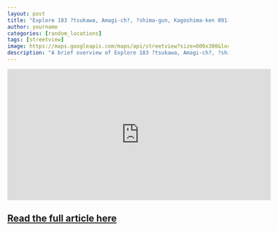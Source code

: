 ```yaml
---
layout: post
title: "Explore 183 ?tsukawa, Amagi-ch?, ?shima-gun, Kagoshima-ken 891-7622, Japan"
author: yourname
categories: [random_locations]
tags: [streetview]
image: https://maps.googleapis.com/maps/api/streetview?size=600x300&location=27.785271,128.8950738&key=AIzaSyCyMtwXYk9B13Tiqh4ikTwxEaMDv3H-ARw
description: "A brief overview of Explore 183 ?tsukawa, Amagi-ch?, ?shima-gun, Kagoshima-ken 891-7622, Japan."
---
```


<iframe
    width="600"
    height="300"
    src="https://www.google.com/maps/embed/v1/streetview?key=AIzaSyCyMtwXYk9B13Tiqh4ikTwxEaMDv3H-ARw&location=27.785271,128.8950738"
    frameborder="0"
    style="border:0"
    allowfullscreen>
</iframe>

## [Read the full article here](https://www.google.com/maps/@27.785271,128.8950738,14z?hl=en)
